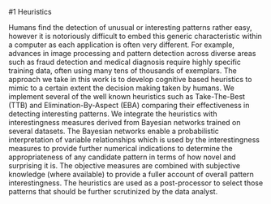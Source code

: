 #1 Heuristics

Humans find the detection of unusual or interesting patterns rather easy, however it is notoriously difficult to embed this generic characteristic within a computer as each application is often very different. For example, advances in image processing and pattern detection across diverse areas such as fraud detection and medical diagnosis require highly specific training data, often using many tens of thousands of exemplars. The approach we take in this work is to develop cognitive based heuristics to mimic to a certain extent the decision making taken by humans. We implement several of the well known heuristics such as Take-The-Best (TTB) and Elimination-By-Aspect (EBA) comparing their effectiveness in detecting interesting patterns. We integrate the heuristics with interestingness measures derived from Bayesian networks trained on several datasets. The Bayesian networks enable a probabilistic interpretation of variable relationships which is used by the interestingness measures to provide further numerical indications to determine the appropriateness of any candidate pattern in terms of how novel and surprising it is. The objective measures are combined with subjective knowledge (where available) to provide a fuller account of overall pattern interestingness. The heuristics are used as a post-processor to select those patterns that should be further scrutinized by the data analyst.
